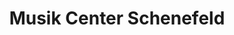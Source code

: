 ---
title: "Musik Center Schenefeld"
url: /schenefeld/musik-center-schenefeld/
shop: Instrumente
---